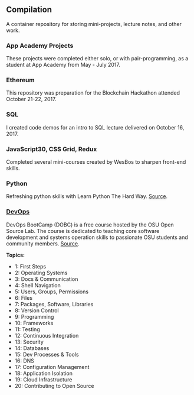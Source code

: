 ## Compilation
A container repository for storing mini-projects, lecture notes, and other work.

### App Academy Projects
These projects were completed either solo, or with pair-programming, as a student at App Academy from May - July 2017.

### Ethereum
This repository was preparation for the Blockchain Hackathon attended October 21-22, 2017.

### SQL
I created code demos for an intro to SQL lecture delivered on October 16, 2017.

### JavaScript30, CSS Grid, Redux
Completed several mini-courses created by WesBos to sharpen front-end skills.

### Python
Refreshing python skills with Learn Python The Hard Way. [Source](https://learnpythonthehardway.org).

### [DevOps](./DevOps)
DevOps BootCamp (DOBC) is a free course hosted by the OSU Open Source Lab. The course is dedicated to teaching core software development and systems operation skills to passionate OSU students and community members. [Source](https://devopsbootcamp.osuosl.org/).

**Topics:**
* 1: First Steps
* 2: Operating Systems
* 3: Docs & Communication
* 4: Shell Navigation
* 5: Users, Groups, Permissions
* 6: Files
* 7: Packages, Software, Libraries
* 8: Version Control
* 9: Programming
* 10: Frameworks
* 11: Testing
* 12: Continuous Integration
* 13: Security
* 14: Databases
* 15: Dev Processes & Tools
* 16: DNS
* 17: Configuration Management
* 18: Application Isolation
* 19: Cloud Infrastructure
* 20: Contributing to Open Source
